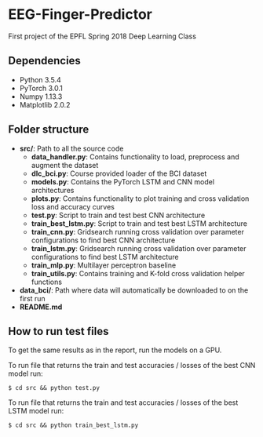 # EEG-Finger-Predictor
First project of the EPFL Spring 2018 Deep Learning Class

## Dependencies

- Python 3.5.4
- PyTorch 3.0.1
- Numpy 1.13.3
- Matplotlib 2.0.2

## Folder structure

- **src/**: Path to all the source code
	- **data\_handler.py**: Contains functionality to load, preprocess and augment the dataset
	- **dlc\_bci.py**: Course provided loader of the BCI dataset
	- **models.py**: Contains the PyTorch LSTM and CNN model architectures
	- **plots.py**: Contains functionality to plot training and cross validation loss and accuracy curves
	- **test.py**: Script to train and test best CNN architecture
	- **train\_best\_lstm.py**: Script to train and test best LSTM architecture
	- **train\_cnn.py**: Gridsearch running cross validation over parameter configurations to find best CNN architecture
	- **train\_lstm.py**: Gridsearch running cross validation over parameter configurations to find best LSTM architecture
	- **train\_mlp.py**: Multilayer perceptron baseline
	- **train\_utils.py**: Contains training and K-fold cross validation helper functions
- **data\_bci/**: Path where data will automatically be downloaded to on the first run
- **README.md**

## How to run test files

To get the same results as in the report, run the models on a GPU.

To run file that returns the train and test accuracies / losses of the best CNN model run:

```
$ cd src && python test.py
```

To run file that returns the train and test accuracies / losses of the best LSTM model run:

```
$ cd src && python train_best_lstm.py
```